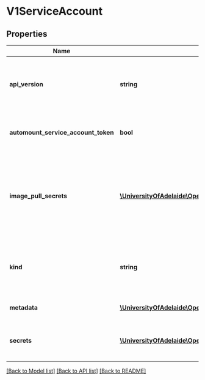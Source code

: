 # V1ServiceAccount

## Properties
Name | Type | Description | Notes
------------ | ------------- | ------------- | -------------
**api_version** | **string** | APIVersion defines the versioned schema of this representation of an object. Servers should convert recognized schemas to the latest internal value, and may reject unrecognized values. More info: http://releases.k8s.io/HEAD/docs/devel/api-conventions.md#resources | [optional] 
**automount_service_account_token** | **bool** | AutomountServiceAccountToken indicates whether pods running as this service account should have an API token automatically mounted. Can be overridden at the pod level. | [optional] 
**image_pull_secrets** | [**\UniversityOfAdelaide\OpenShift\Model\V1LocalObjectReference[]**](V1LocalObjectReference.md) | ImagePullSecrets is a list of references to secrets in the same namespace to use for pulling any images in pods that reference this ServiceAccount. ImagePullSecrets are distinct from Secrets because Secrets can be mounted in the pod, but ImagePullSecrets are only accessed by the kubelet. More info: http://kubernetes.io/docs/user-guide/secrets#manually-specifying-an-imagepullsecret | [optional] 
**kind** | **string** | Kind is a string value representing the REST resource this object represents. Servers may infer this from the endpoint the client submits requests to. Cannot be updated. In CamelCase. More info: http://releases.k8s.io/HEAD/docs/devel/api-conventions.md#types-kinds | [optional] 
**metadata** | [**\UniversityOfAdelaide\OpenShift\Model\V1ObjectMeta**](V1ObjectMeta.md) | Standard object&#39;s metadata. More info: http://releases.k8s.io/HEAD/docs/devel/api-conventions.md#metadata | [optional] 
**secrets** | [**\UniversityOfAdelaide\OpenShift\Model\V1ObjectReference[]**](V1ObjectReference.md) | Secrets is the list of secrets allowed to be used by pods running using this ServiceAccount. More info: http://kubernetes.io/docs/user-guide/secrets | [optional] 

[[Back to Model list]](../README.md#documentation-for-models) [[Back to API list]](../README.md#documentation-for-api-endpoints) [[Back to README]](../README.md)



